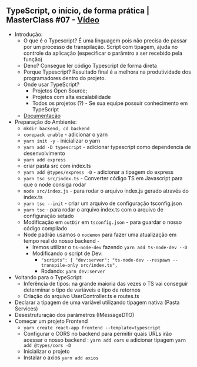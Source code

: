 ## TypeScript, o início, de forma prática | MasterClass #07 - [Vídeo](https://www.youtube.com/watch?v=0mYq5LrQN1s)
- Introdução:
    - O que é o Typescript? É uma linguagem pois não precisa de passar por um processo de transpilação. Script com tipagem, ajuda no controle da aplicação (especificar o parâmtro a ser recebido pela função)
    - Deno? Consegue ler código Typescript de forma direta
    - Porque Typescript? Resultado final é a melhora na produtividade dos programadores dentro do projeto.
    - Onde usar TypeScript? 
        - Projetos Open Source;
        - Projetos com alta escalabilidade
        - Todos os projetos (?) -  Se sua equipe possuir conhecimento em TypeScript
    - [Documentação](https://www.typescriptlang.org/docs/)
- Preparação do Ambiente:
    - `mkdir backend, cd backend`
    - `corepack enable` - adicionar o yarn
    - `yarn init -y` - inicializar o yarn
    - `yarn add -D typescript` - adicionar typescript como dependencia de desenvolvimento
    - `yarn add express`
    - criar pasta src com index.ts
    - `yarn add @types/express -D` - adicionar a tipagem do express
    - `yarn tsc src/index.ts` -  Converter código TS em Javascript para que o node consiga rodar
    - `node src/index.js` - para rodar o arquivo index.js gerado através do index.ts
    - `yarn tsc --init` - criar um arquivo de configuração tsconfig.json
    - `yarn tsc` - para rodar o arquivo index.ts com o arquivo de configuração setado
    - Modificação em `outDir` em `tsconfig.json` - para guardar o nosso código compilado
    - Node padrão usamos o `nodemon` para fazer uma atualização em tempo real do nosso backend - 
        - Iremos utilizar o `ts-node-dev` fazendo `yarn add ts-node-dev --D`
        - Modificando o script de Dev: 
            - `"scripts": { "dev:server": "ts-node-dev --respawn --transpile-only src/index.ts",`
            - Rodando: `yarn dev:server`
- Voltando para o TypeScript:
    - Inferência de tipos: na grande maioria das vezes o TS vai conseguir determinar o tipo de variáveis e tipo de retornos
    - Criação do arquivo UserController.ts e routes.ts
- Declarar a tipagem de uma variável utilizando tipagem nativa (Pasta Services)
- Desestruturação dos parâmetros (IMessageDTO)
- Começar um projeto Frontend
    - `yarn create react-app frontend --template=typescript`
    - Configurar o CORS no backend para permitir quais URLs irão acessar o nosso backend : `yarn add cors` e adicionar tipagem `yarn add @types/cors -D`
    - Inicializar o projeto
    - Instalar o axios `yarn add axios`